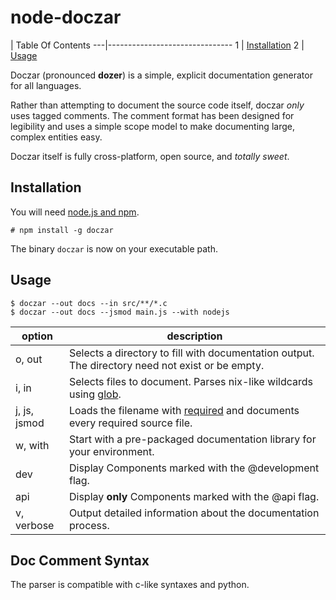 node-doczar
===========
   | Table Of Contents
---|-------------------------------
 1 | [Installation](#Installation)
 2 | [Usage](#Usage)

Doczar (pronounced **dozer**) is a simple, explicit documentation generator for all languages.

Rather than attempting to document the source code itself, doczar *only* uses tagged comments. The
comment format has been designed for legibility and uses a simple scope model to make documenting
large, complex entities easy.

Doczar itself is fully cross-platform, open source, and *totally sweet*.

Installation
------------
You will need [node.js and npm](http://nodejs.org/).
```shell
# npm install -g doczar
```
The binary `doczar` is now on your executable path.

Usage
-----
```shell
$ doczar --out docs --in src/**/*.c
$ doczar --out docs --jsmod main.js --with nodejs
```
option          | description
----------------|---------------------------------
o, out          | Selects a directory to fill with documentation output. The directory need not exist or be empty.
i, in           | Selects files to document. Parses nix-like wildcards using [glob](https://github.com/isaacs/node-glob).
j, js, jsmod    | Loads the filename with [required](https://github.com/defunctzombie/node-required) and documents every required source file.
w, with         | Start with a pre-packaged documentation library for your environment.
dev             | Display Components marked with the @development flag.
api             | Display **only** Components marked with the @api flag.
v, verbose      | Output detailed information about the documentation process.

Doc Comment Syntax
------------------
The parser is compatible with c-like syntaxes and python.
